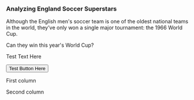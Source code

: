 <script src="js/test.js"></script>
<body>
	<div id ="home">
		<!-- initial container -->
		<div class="container" id = "title-container">
			<h3>Analyzing England Soccer Superstars</h3>
		</div>
		<div class="container" id = "intro-container">
			<p>Although the English men's soccer team is one of the oldest national teams in the world, they’ve only won a single major tournament: the 1966 World Cup.</p>
			<p>Can they win this year's World Cup?</p>
		</div>
		<div class="container" id = "button-test">
			<p class="button-able">Test Text Here</p>
			<button onclick="changeColor()">Test Button Here</button>
		</div>
		<!-- test a bootstrap layout below-->
		<div class="container" id = "starting-container">
			<div class="row">
				<div class="col">
					<p>First column</p>
				</div>
				<div class="col">
					<p>Second column</p>
				</div>
			</div>	
 		</div>
	</div>
</body>